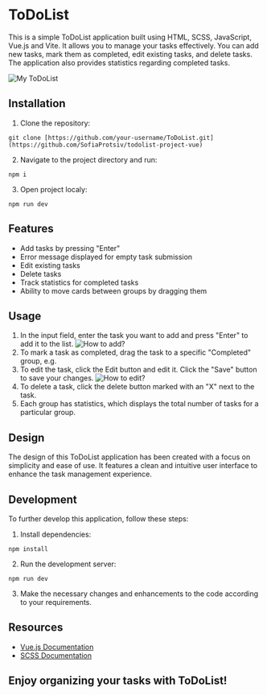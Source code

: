 # ToDoList

This is a simple ToDoList application built using HTML, SCSS, JavaScript, Vue.js and Vite. It allows you to manage your tasks effectively. You can add new tasks, mark them as completed, edit existing tasks, and delete tasks. The application also provides statistics regarding completed tasks.

![My ToDoList](https://ibb.co/b2DkPd5)

## Installation

1. Clone the repository:

```
git clone [https://github.com/your-username/ToDoList.git](https://github.com/SofiaProtsiv/todolist-project-vue)
```

2. Navigate to the project directory and run:

```
npm i
```

3. Open project localy:
```
npm run dev
```

## Features

- Add tasks by pressing "Enter"
- Error message displayed for empty task submission
- Edit existing tasks
- Delete tasks
- Track statistics for completed tasks
- Ability to move cards between groups by dragging them

## Usage

1. In the input field, enter the task you want to add and press "Enter" to add it to the list.
![How to add?](https://ibb.co/ydzJPDM)
2. To mark a task as completed, drag the task to a specific "Completed" group, e.g.
3. To edit the task, click the Edit button and edit it. Click the "Save" button to save your changes.
![How to edit?](https://ibb.co/D8FqGx0)
4. To delete a task, click the delete button marked with an "X" next to the task.
5. Each group has statistics, which displays the total number of tasks for a particular group.

## Design

The design of this ToDoList application has been created with a focus on simplicity and ease of use. It features a clean and intuitive user interface to enhance the task management experience.

## Development

To further develop this application, follow these steps:

1. Install dependencies:

```
npm install
```

2. Run the development server:

```
npm run dev
```

3. Make the necessary changes and enhancements to the code according to your requirements.

## Resources

- [Vue.js Documentation](https://vuejs.org/)
- [SCSS Documentation](https://sass-lang.com/documentation)

## Enjoy organizing your tasks with ToDoList!
